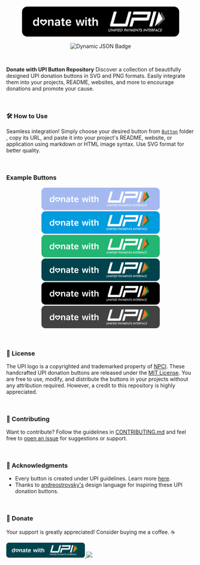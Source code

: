 <p align="center">
  <img src="https://github.com/TakiShiwa/donate-with-upi/blob/main/Button/SVG/UPI-black-02.svg" height="80" alt="Donate with UPI" />
</p>

<p align="center">
<img alt="Dynamic JSON Badge" src="https://img.shields.io/badge/dynamic/json?url=https%3A%2F%2Fraw.githubusercontent.com%2FTakiShiwa%2Fdonate-with-upi%2Fmain%2Ffile_count.json&query=%24.file_count&style=for-the-badge&label=No.%20of%20Buttons&labelColor=24273a&color=c6a0f6">
</p>
  
&nbsp;
  
<p align="center">
  
**Donate with UPI Button Repository**
Discover a collection of beautifully designed UPI donation buttons in SVG and PNG formats. Easily integrate them into your projects, README, websites, and more to encourage donations and promote your cause.
</p>

&nbsp;


### 🛠️ How to Use 

Seamless integration! Simply choose your desired button from [`Button`](https://github.com/TakiShiwa/donate-with-upi/edit/main/Button) folder , copy its URL, and paste it into your project's README, website, or application using markdown or HTML image syntax. Use SVG format for better quality.

&nbsp;


### Example Buttons

<p align="center">
 <img src="https://github.com/TakiShiwa/donate-with-upi/blob/main/Button/SVG/UPI-light-blue-01.svg" height="60" alt="Button Preview" />
 <img src="https://github.com/TakiShiwa/donate-with-upi/blob/main/Button/SVG/UPI-blue-01.svg" height="60" alt="Button Preview" />
 <img src="https://github.com/TakiShiwa/donate-with-upi/blob/main/Button/SVG/UPI-green-01.svg" height="60" alt="Button Preview" />
 <img src="https://github.com/TakiShiwa/donate-with-upi/blob/main/Button/SVG/UPI-teal-01.svg" height="60" alt="Button Preview" />
 <img src="https://github.com/TakiShiwa/donate-with-upi/blob/main/Button/SVG/UPI-black-01.svg" height="60" alt="Button Preview" />
 <img src="https://github.com/TakiShiwa/donate-with-upi/blob/main/Button/SVG/UPI-grey-01.svg" height="60" alt="Button Preview" />
</p>

&nbsp;


### 📝 License 

The UPI logo is a copyrighted and trademarked property of [NPCI](https://www.npci.org.in/). These handcrafted UPI donation buttons are released under the [MIT License](LICENSE). You are free to use, modify, and distribute the buttons in your projects without any attribution required. However, a credit to this repository is highly appreciated.

&nbsp;


### 🤝 Contributing 

Want to contribute? Follow the guidelines in [CONTRIBUTING.md](CONTRIBUTING.md) and feel free to [open an issue](https://github.com/TakiShiwa/donate-with-upi/issues) for suggestions or support. 

&nbsp;


### 🙏 Acknowledgments 

- Every button is created under UPI guidelines. Learn more [here](https://www.bhimupi.org.in/sites/default/files/BHIM%20UPI%20Guidelines.pdf).
- Thanks to [andreostrovsky's](https://github.com/andreostrovsky/donate-with-paypal/tree/master) design language for inspiring these UPI donation buttons.

&nbsp;


### 💖 Donate 

Your support is greatly appreciated! Consider buying me a coffee. ☕

<a href="https://github.com/TakiShiwa/Themes/assets/137756384/02a87419-84ec-4ea8-a910-20f92e19259a">
  <img src="https://github.com/TakiShiwa/donate-with-upi/blob/main/Button/SVG/UPI-teal-01.svg" height="40">
</a>
<a href="https://paypal.me/TakiShiwa/"><img src="https://github.com/andreostrovsky/donate-with-paypal/blob/master/blue.svg" height="40"></a> 
